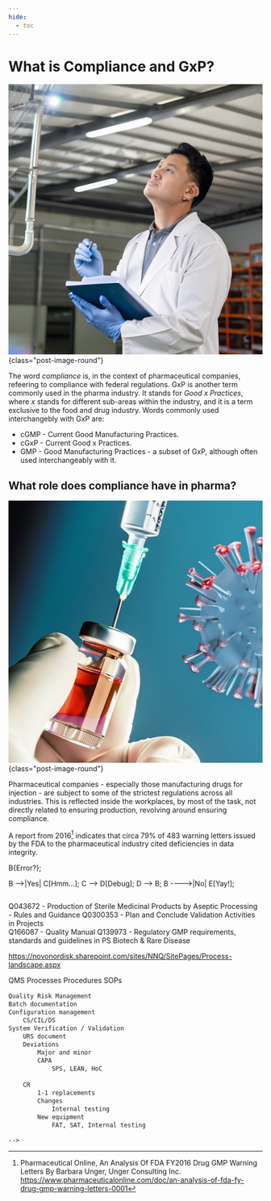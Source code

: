 ```yaml
---
hide:
  - toc
---
```


# What is Compliance and GxP?

![image](../images/FDA_inspector.jpg){class="post-image-round"}

The word _compliance_ is, in the context of pharmaceutical companies, refeering to compliance with federal regulations. 
GxP is another term commonly used in the pharma industry. It stands for _Good x Practices_,  
where _x_ stands for different sub-areas within the industry, and it is a term exclusive to the food and drug industry. 
Words commonly used interchangebly with GxP are:

* cGMP - Current Good Manufacturing Practices.
* cGxP - Current Good x Practices.
* GMP - Good Manufacturing Practices - a subset of GxP, although often used interchangeably with it.

## What role does compliance have in pharma?

![image](../images/vial_germs.jpg){class="post-image-round"}

Pharmaceutical companies - especially those manufacturing drugs for injection - are subject to some of the strictest 
regulations across all industries. This is reflected inside the workplaces, by most of the task, not directly related to ensuring 
production, revolving around ensuring compliance.

A report from 2016[^1] indicates that circa 79% of 483 warning letters issued by the FDA to the pharmaceutical industry cited deficiencies in data integrity.

[^1]: Pharmaceutical Online, An Analysis Of FDA FY2016 Drug GMP Warning Letters By Barbara Unger, Unger Consulting Inc. https://www.pharmaceuticalonline.com/doc/an-analysis-of-fda-fy-drug-gmp-warning-letters-0001

<!-- The high degree of desired regulatory controll of governmental agencies, mean that laws governing daily life on
pharmaceutical plants are very encompassing. This entails describing most actions through SOPs - Standard Operating Procedures. -->


<!-- _Software validation is part of the computerized systems validation (CSV) process._ -->

<!--
``` mermaid
graph LR
  A[Start] --> B{Error?};
  B -->|Yes| C[Hmm...];
  C --> D[Debug];
  D --> B;
  B ---->|No| E[Yay!];
```

```
Q043672 - Production of Sterile Medicinal Products by Aseptic Processing - Rules and Guidance
Q0300353 - Plan and Conclude Validation Activities in Projects	
Q166087​ - Quality Manual 
Q139973 - Regulatory GMP requirements, standards and guidelines in PS Biotech & Rare Disease

https://novonordisk.sharepoint.com/sites/NNQ/SitePages/Process-landscape.aspx

QMS
	Processes
	Procedures
		SOPs
	
	Quality Risk Management
	Batch documentation
	Configuration management
		CS/CIL/DS
	System Verification / Validation
		URS document
		Deviations
			Major and minor
			CAPA
				SPS, LEAN, HoC

		CR
			1-1 replacements
			Changes
				Internal testing
			New equipment
				FAT, SAT, Internal testing
```
-->
